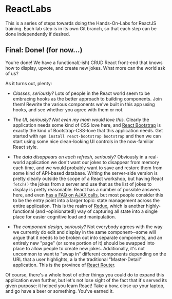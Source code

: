 # ReactLabs
This is a series of steps towards doing the Hands-On-Labs for ReactJS training. Each lab step is in its own Git branch, so that each step can be done independently if desired.

## Final: Done! (for now...)

You're done! We have a functional(-ish) CRUD React front-end that knows how to display, upvote, and create new jokes. What more can the world ask of us?

As it turns out, plenty:

* *Classes, seriously?* Lots of people in the React world seem to be embracing hooks as the better approach to building components. Join them! Rewrite the various components we've built in this app using hooks, and see whether you agree with them or not.

* *The UI, seriously? Not even my mom would love this.* Clearly the application needs some kind of CSS love here, and [React Bootstrap](https://react-bootstrap.github.io/) is exactly the kind of Bootstrap-CSS-love that this application needs. Get started with `npm install react-bootstrap bootstrap` and then we can start using some nice clean-looking UI controls in the now-familiar React style.

* *The data disappears on each refresh, seriously?* Obviously in a real-world application we don't want our jokes to disappear from memory each time, and we would probably want to save and restore them from some kind of API-based database. Writing the server-side version is pretty clearly outside the scope of a React workshop, but having React `fetch()` the jokes from a server and use that as the list of jokes to display is pretty reasonable. React has a number of possible answers here, and even [has a FAQ on AJAX calls](https://reactjs.org/docs/faq-ajax.html), but most people consider this to be the entry point into a larger topic: state management across the entire application. This is the realm of [Redux](https://redux.js.org/), which is another highly-functional (and -opinionated!) way of capturing all state into a single place for easier cognitive load and manipulation.

* *The component design, seriously?* Not everybody agrees with the way we currently do edit and display in the same component--some will argue that it needs to be broken out into separate components, and an entirely new "page" (or some portion of it) should be swapped into place to allow people to create new jokes. Additionally, it's not uncommon to want to "swap in" different components depending on the URL that a user highlights, a la the traditional "Master-Detail" application. This is the province of [React Router](https://reacttraining.com/react-router/).

Of course, there's a whole host of other things you could do to expand this application even further, but let's not lose sight of the fact that it's served its given purpose: it helped you learn React! Take a bow, close up your laptop, and go have a beer or something. You've earned it.